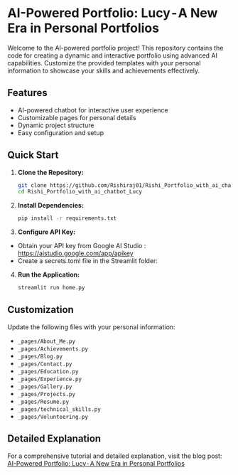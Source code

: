 # AI-Powered Portfolio: Lucy - A New Era in Personal Portfolios

Welcome to the AI-powered portfolio project! This repository contains the code for creating a dynamic and interactive portfolio using advanced AI capabilities. Customize the provided templates with your personal information to showcase your skills and achievements effectively.

## Features

- AI-powered chatbot for interactive user experience
- Customizable pages for personal details
- Dynamic project structure
- Easy configuration and setup

## Quick Start

1. **Clone the Repository:**
   ```sh
   git clone https://github.com/Rishiraj01/Rishi_Portfolio_with_ai_chatbot_Lucy.git
   cd Rishi_Portfolio_with_ai_chatbot_Lucy
   
2. **Install Dependencies:**
   ```sh
   pip install -r requirements.txt
3. **Configure API Key:**

 - Obtain your API key from Google AI Studio : https://aistudio.google.com/app/apikey
 - Create a secrets.toml file in the Streamlit folder:
4. **Run the Application:**
   ```sh
   streamlit run home.py
## Customization

Update the following files with your personal information:

- `_pages/About_Me.py`
- `_pages/Achievements.py`
- `_pages/Blog.py`
- `_pages/Contact.py`
- `_pages/Education.py`
- `_pages/Experience.py`
- `_pages/Gallery.py`
- `_pages/Projects.py`
- `_pages/Resume.py`
- `_pages/technical_skills.py`
- `_pages/Volunteering.py`

## Detailed Explanation

For a comprehensive tutorial and detailed explanation, visit the blog post:  
[AI-Powered Portfolio: Lucy - A New Era in Personal Portfolios](https://medium.com/@rislash/ai-powered-portfolio-lucy-a-new-era-in-personal-portfolios-416edfe4c223)
